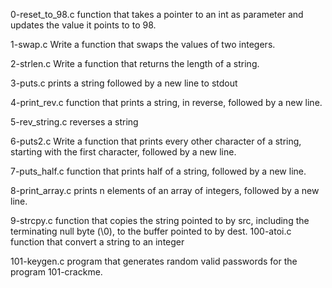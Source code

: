 0-reset_to_98.c function that takes a pointer to an int as parameter and updates the value it points to to 98.

1-swap.c Write a function that swaps the values of two integers.

2-strlen.c Write a function that returns the length of a string.

3-puts.c prints a string followed by a new line to stdout

4-print_rev.c function that prints a string, in reverse, followed by a new line.

5-rev_string.c reverses a string

6-puts2.c Write a function that prints every other character of a string, starting with the first character, followed by a new line.

7-puts_half.c function that prints half of a string, followed by a new line.

8-print_array.c  prints n elements of an array of integers, followed by a new line.

9-strcpy.c function that copies the string pointed to by src, including the terminating null byte (\0), to the buffer pointed to by dest.
100-atoi.c function that convert a string to an integer

101-keygen.c program that generates random valid passwords for the program 101-crackme.
